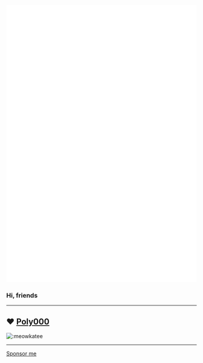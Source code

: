 ![banner](github-metrics.svg)
### Hi, friends

--------------------
❤️ [Poly000](https://github.com/poly000)
--------------------

![:meowkatee](https://count.getloli.com/get/@:meowkatee)

--------------------

[Sponsor me](https://afdian.net/a/poly000)


